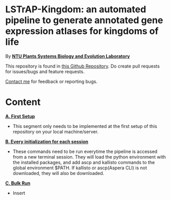 # LSTrAP-Kingdom: an automated pipeline to generate annotated gene expression atlases for kingdoms of life

By [**NTU Plants Systems Biology and Evolution Laboratory**](https://www.plant.tools)

This repository is found in [this Github Repository](https://github.com/wirriamm/plants-pipeline). Do create pull requests for issues/bugs and feature requests.

[Contact me](mailto:will0046@e.ntu.edu.sg) for feedback or reporting bugs.

# Content

[**A. First Setup**](https://github.com/wirriamm/plants-pipeline/blob/master/docs/setup.md)

- This segment only needs to be implemented at the first setup of this repository on your local machine/server.

[**B. Every initialization for each session**](https://github.com/wirriamm/plants-pipeline/blob/master/docs/initialize.md)

- These commands need to be run everytime the pipeline is accessed from a new terminal session. They will load the python environment with the installed packages, and add ascp and kallisto commands to the global environment $PATH. If kallisto or ascp(Aspera CLI) is not downloaded, they will also be downloaded.

[**C. Bulk Run**](https://github.com/wirriamm/plants-pipeline/blob/master/docs/download.md)

- Insert

